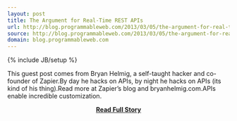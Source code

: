 ```yaml
---
layout: post
title: The Argument for Real-Time REST APIs
url: http://blog.programmableweb.com/2013/03/05/the-argument-for-real-time-rest-apis/
source: http://blog.programmableweb.com/2013/03/05/the-argument-for-real-time-rest-apis/
domain: blog.programmableweb.com
---
```

{% include JB/setup %}<p>This guest post comes from Bryan Helmig, a self-taught hacker and co-founder of Zapier.By day he hacks on APIs, by night he hacks on APIs (its kind of his thing).Read more at Zapier’s blog and bryanhelmig.com.APIs enable incredible customization.</p>
<center><p><a href="http://blog.programmableweb.com/2013/03/05/the-argument-for-real-time-rest-apis/" style='padding:25px; font-sze:18px; font-weight: bold;'>Read Full Story</a></p></center>
